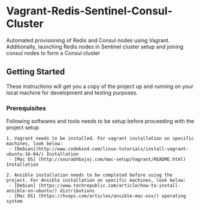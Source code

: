 # Vagrant-Redis-Sentinel-Consul-Cluster
Automated provisioning of Redis and Consul nodes using Vagrant. Additionally, launching Redis nodes in Sentinel cluster setup and joining consul nodes to form a Consul cluster

## Getting Started

These instructions will get you a copy of the project up and running on your local machine for development and testing purposes.

### Prerequisites

Following softwares and tools needs to be setup before proceeding with the project setup

```
1. Vagrant needs to be installed. For vagrant installation on specific machines, look below:
 - [Debian](http://www.codebind.com/linux-tutorials/install-vagrant-ubuntu-16-04/) Installation
 - [Mac OS] (http://sourabhbajaj.com/mac-setup/Vagrant/README.html) Installation

2. Ansible installation needs to be completed before using the project. For Ansible installation on specific machines, look below:
 - [Debian] (https://www.techrepublic.com/article/how-to-install-ansible-on-ubuntu/) distributions
 - [Mac OS] (https://hvops.com/articles/ansible-mac-osx/) operating system
```
